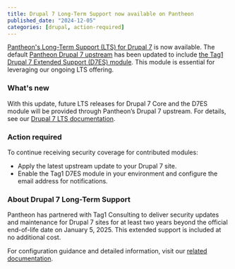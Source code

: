 ```yaml
---
title: Drupal 7 Long-Term Support now available on Pantheon
published_date: "2024-12-05"
categories: [drupal, action-required]
---
```


[Pantheon's Long-Term Support (LTS) for Drupal 7](https://pantheon.io/blog/pantheon-and-tag1-support-drupal-7-websites) is now available. The default [Pantheon Drupal 7 upstream](https://github.com/pantheon-systems/drops-7) has been updated to include [the Tag1 Drupal 7 Extended Support (D7ES) module](https://www.drupal.org/project/tag1_d7es). This module is essential for leveraging our ongoing LTS offering.

### What's new

With this update, future LTS releases for Drupal 7 Core and the D7ES module will be provided through Pantheon’s Drupal 7 upstream. For details, see our [Drupal 7 LTS documentation](/supported-drupal#d7-core-lts-and-platform-compatibility).

### Action required

To continue receiving security coverage for contributed modules:

* Apply the latest upstream update to your Drupal 7 site.
* Enable the Tag1 D7ES module in your environment and configure the email address for notifications.

### About Drupal 7 Long-Term Support

Pantheon has partnered with Tag1 Consulting to deliver security updates and maintenance for Drupal 7 sites for at least two years beyond the official end-of-life date on January 5, 2025. This extended support is included at no additional cost.

For configuration guidance and detailed information, visit our [related documentation](/supported-drupal/#drupal-7-long-term-support).
